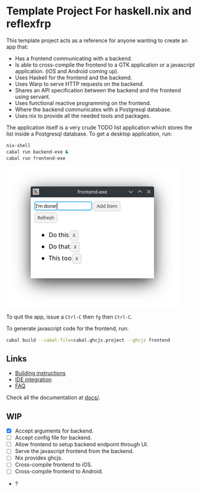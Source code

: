 # Template Project For haskell.nix and reflexfrp

This template project acts as a reference for anyone wanting to create
an app that:

- Has a frontend communicating with a backend.
- Is able to cross-compile the frontend to a GTK application or a
  javascript application. (iOS and Android coming up).
- Uses Haskell for the frontend and the backend.
- Uses Warp to serve HTTP requests on the backend.
- Shares an API specification between the backend and the frontend
  using servant.
- Uses functional reactive programming on the frontend.
- Where the backend communicates with a Postgresql database.
- Uses nix to provide all the needed tools and packages.
  
The application itself is a very crude TODO list application which
stores the list inside a Postgresql database. To get a desktop
application, run:

```bash
nix-shell
cabal run backend-exe &
cabal run frontend-exe
```

![Application with a few TODO items](docs/pics/MainApp.png)

To quit the app, issue a `Ctrl-C` then `fg` then `Ctrl-C`.

To generate javascript code for the frontend, run:

```bash
cabal build --cabal-file=cabal.ghcjs.project --ghcjs frontend
```

## Links

- [Building instructions](docs/HowTos/BuildTestRun.md)
- [IDE integration](docs/HowTos/IDEIntegration.md)
- [FAQ](docs/Discussions/FAQ.md)

Check all the documentation at [docs/](docs/).

## WIP

- [x] Accept arguments for backend.
- [ ] Accept config file for backend.
- [ ] Allow frontend to setup backend endpoint through UI.
- [ ] Serve the javascript frontend from the backend.
- [ ] Nix provides ghcjs.
- [ ] Cross-compile frontend to iOS.
- [ ] Cross-compile frontend to Android.
- ?
